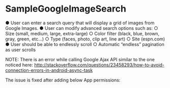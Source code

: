 SampleGoogleImageSearch
=======================
● User can enter a search query that will display a grid of
images from Google Images.
● User can modify advanced search options such as:
○ Size (small, medium, large, extra-large)
○ Color filter (black, blue, brown, gray, green, etc...)
○ Type (faces, photo, clip art, line art)
○ Site (espn.com)
● User should be able to endlessly scroll
○ Automatic “endless” pagination as user scrolls

NOTE: There is an error while calling Google Ajax API similar to the one noticed here: http://stackoverflow.com/questions/23458293/how-to-avoid-connection-errors-in-android-async-task

The issue is fixed after adding below App permissions:
   <uses-permission android:name="android.permission.INTERNET" /> 
   <uses-permission android:name="android.permission.ACCESS_NETWORK_STATE" />

